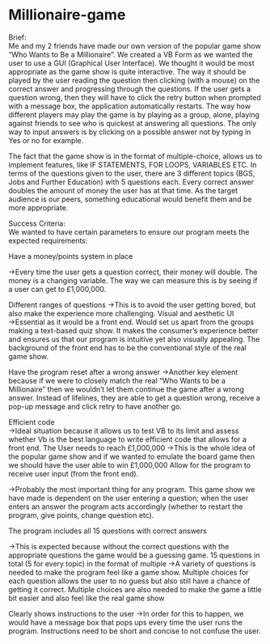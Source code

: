 # Millionaire-game
Brief: 				
Me and my 2 friends have made our own version of the popular game show “Who Wants to Be a Millionaire”. We created a VB Form as we wanted the user to use a GUI (Graphical User Interface). We thought it would be most appropriate as the game show is quite interactive.  The way it should be played by the user reading the question then clicking (with a mouse) on the correct answer and progressing through the questions. If the user gets a question wrong, then they will have to click the retry button when prompted with a message box, the application automatically restarts. The way how different players may play the game is by playing as a group, alone, playing against friends to see who is quickest at answering all questions.  The only way to input answers is by clicking on a possible answer not by typing in Yes or no for example. 

The fact that the game show is in the format of multiple-choice, allows us to implement features, like IF STATEMENTS, FOR LOOPS, VARIABLES ETC. In terms of the questions given to the user, there are 3 different topics (BGS, Jobs and Further Education) with 5 questions each. Every correct answer doubles the amount of money the user has at that time. As the target audience is our peers, something educational would benefit them and be more appropriate. 

Success Criteria:			
We wanted to have certain parameters to ensure our program meets the expected requirements:

Have a money/points system in place

→Every time the user gets a question correct, their money will double. The money is a changing variable. The way we can measure this is by seeing if a user can get to £1,000,000.

Different ranges of questions
→This is to avoid the user getting bored, but also make the experience more challenging.
Visual and aesthetic UI
→Essential as it would be a  front end. Would set us apart from the groups making a text-based quiz show. It makes the consumer’s experience better and ensures us that our program is intuitive yet also visually appealing. The background of the front end has to be the conventional style of the real game show.

Have the program reset after a wrong answer
→Another key element because if we were to closely match the real “Who Wants to be a Millionaire” then we wouldn’t let them continue the game after a wrong answer. Instead of lifelines, they are able to get a question wrong, receive a pop-up message and click retry to have another go.



 Efficient code  
→Ideal situation because it allows us to test VB to its limit and assess whether Vb is the best language to write efficient code that allows for a front end. 
The User needs to reach £1,000,000
→This is the whole idea of the popular game show and if we wanted to emulate the board game then we should have the user able to win £1,000,000
Allow for the program to receive user input (from the front end).

→Probably the most important thing for any program. This game show we have made is dependent on the user entering a question; when the user enters an answer the program acts accordingly (whether to restart the program, give points, change question etc).

The program includes all 15 questions with correct answers

→This is expected because without the correct questions with the appropriate questions the game would be a guessing game.
15 questions in total (5 for every topic) in the format of multiple
→A variety of questions is needed to make the program feel like a game show. Multiple choices for each question allows the user to no guess but also still have a chance of getting it correct. Multiple choices are also needed to make the game a little bit easier and also feel like the real game show

Clearly shows instructions to the user
→In order for this to happen, we would have a message box that pops ups every time the user runs the program. Instructions need to be short and concise to not confuse the user.

